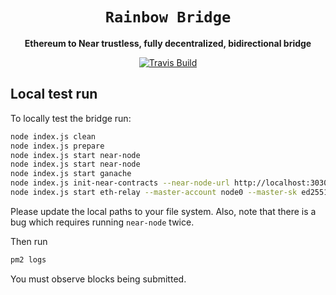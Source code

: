 <div align="center">

  <h1><code>Rainbow Bridge</code></h1>

  <p>
    <strong>Ethereum to Near trustless, fully decentralized, bidirectional bridge</strong>
  </p>
  
  <p>
    <a href="https://travis-ci.com/near/rainbow-bridge"><img src="https://travis-ci.com/near/rainbow-bridge.svg?branch=master" alt="Travis Build" /></a>
  </p>
</div>

## Local test run

To locally test the bridge run:
```bash
node index.js clean
node index.js prepare
node index.js start near-node
node index.js start near-node
node index.js start ganache
node index.js init-near-contracts --near-node-url http://localhost:3030 --near-network-id local --master-account node0 --master-sk ed25519:3D4YudUQRE39Lc4JHghuB5WM8kbgDDa34mnrEP5DdTApVH81af7e2dWgNPEaiQfdJnZq1CNPp5im4Rg5b733oiMP --client-account eth2nearclient --client-sk ed25519:3D4YudUQRE39Lc4JHghuB5WM8kbgDDa34mnrEP5DdTApVH81af7e2dWgNPEaiQfdJnZq1CNPp5im4Rg5b733oiMP --client-contract-path /Users/maksymzavershynskyi/Projects/rainbow-bridge/libs-rs/res/eth_client.wasm --client-init-balance 100000000000000000000000000 --validate-ethash false --prover-account eth2nearprover --prover-sk ed25519:3D4YudUQRE39Lc4JHghuB5WM8kbgDDa34mnrEP5DdTApVH81af7e2dWgNPEaiQfdJnZq1CNPp5im4Rg5b733oiMP --prover-contract-path /Users/maksymzavershynskyi/Projects/rainbow-bridge/libs-rs/res/eth_prover.wasm --prover-init-balance 100000000000000000000000000
node index.js start eth-relay --master-account node0 --master-sk ed25519:3D4YudUQRE39Lc4JHghuB5WM8kbgDDa34mnrEP5DdTApVH81af7e2dWgNPEaiQfdJnZq1CNPp5im4Rg5b733oiMP --client-account eth2nearclient --eth-node-url ws://localhost:9545 --near-node-url http://localhost:3030 --near-network-id local --daemon true
```
Please update the local paths to your file system.
Also, note that there is a bug which requires running `near-node` twice.

Then run
```bash
pm2 logs
```
You must observe blocks being submitted.

